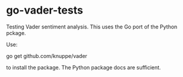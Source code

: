 # go-vader-tests
Testing Vader sentiment analysis.  This uses the Go port of the Python pckage.

Use:

go get github.com/knuppe/vader

to install the package.  The Python package docs are sufficient.

